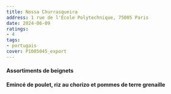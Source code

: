 ```yaml
---
title: Nossa Churrasqueira
address: 1 rue de l'École Polytechnique, 75005 Paris
date: 2024-06-09
ratings:
- 4
tags:
- portugais
cover: P1005045_export
---
```


#### Assortiments de beignets

#### Emincé de poulet, riz au chorizo et pommes de terre grenaille